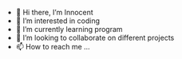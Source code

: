 - 👋 Hi there, I’m Innocent
- 👀 I’m interested in coding
- 🌱 I’m currently learning program
- 💞️ I’m looking to collaborate on different projects
- 📫 How to reach me ...

<!---
Innocent-Oku/Innocent-Oku is a ✨ special ✨ repository because its `README.md` (this file) appears on your GitHub profile.
You can click the Preview link to take a look at your changes.
--->
